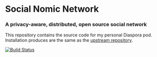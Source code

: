 # Social Nomic Network
### A privacy-aware, distributed, open source social network

This repository contains the source code for my personal Diaspora pod.
Installation produces are the same as the [upstream repository](https://github.com/diaspora/diaspora).

[![Build Status](https://travis-ci.org/diasporanomic/diaspora.svg?branch=nomic)](https://travis-ci.org/diasporanomic/diaspora)

